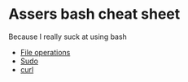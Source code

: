 # Assers bash cheat sheet

Because I really suck at using bash

* [File operations](file-operations.md)
* [Sudo](sudo.md)
* [curl](curl.md)
